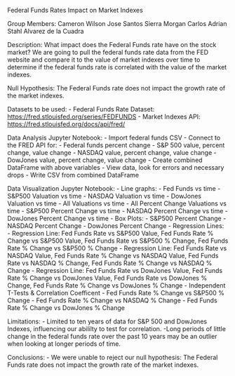 Federal Funds Rates Impact on Market Indexes

Group Members:
Cameron Wilson
Jose Santos
Sierra Morgan
Carlos Adrian Stahl Alvarez de la Cuadra

Description:
What impact does the Federal Funds rate have on the stock market? We are going to pull the federal funds rate data from the FED website and compare it to the value of market indexes over time to determine if the federal funds rate is correlated with the value of the market indexes.

Null Hypothesis:
The Federal Funds rate does not impact the growth rate of the market indexes.

Datasets to be used:
    - Federal Funds Rate Dataset: https://fred.stlouisfed.org/series/FEDFUNDS
    - Market Indexes API: https://fred.stlouisfed.org/docs/api/fred/

Data Analysis Jupyter Notebook:
    - Import federal funds CSV
    - Connect to the FRED API for:
        - Federal funds percent change
        - S&P 500 value, percent change, value change
        - NASDAQ value, percent change, value change
        - DowJones value, percent change, value change
    - Create combined DataFrame with above variables
    - View data, look for errors and necessary drops
    - Write CSV from combined DataFrame

Data Visualization Jupyter Notebook:
    - Line graphs: 
        - Fed Funds vs time
        - S&P500 Valuation vs time
        - NASDAQ Valuation vs time
        - DowJones  Valuation vs time
        - All Valuations vs time
        - All Percent Change Valuations vs time
        - S&P500 Percent Change vs time
        - NASDAQ Percent Change vs time
        - DowJones Percent Change vs time
    - Box Plots:
        - S&P500 Percent Change
        - NASDAQ Percent Change
        - DowJones Percent Change
    - Regression Lines:
        - Regression Line: Fed Funds Rate vs S&P500 Value, Fed Funds Rate % Change vs S&P500 Value, Fed Funds Rate vs S&P500 % Change, Fed Funds Rate % Change vs S&P500 % Change
        - Regression Line: Fed Funds Rate vs NASDAQ Value, Fed Funds Rate % Change vs NASDAQ Value, Fed Funds Rate vs NASDAQ % Change, Fed Funds Rate % Change vs NASDAQ % Change
        - Regression Line: Fed Funds Rate vs DowJones Value, Fed Funds Rate % Change vs DowJones Value, Fed Funds Rate vs DowJones % Change, Fed Funds Rate % Change vs DowJones % Change
    - Independent T-Tests & Correlation Coefficent
        - Fed Funds Rate % Change vs S&P500 % Change
        - Fed Funds Rate % Change vs NASDAQ % Change 
        - Fed Funds Rate % Change vs DowJones % Change

Limitations: 
    - Limited to ten years of data for S&P 500 and DowJones Indexes, influencing our abililty to test for correlation.
    -Long periods of little change in the federal funds rate over the past 10 years may be an outlier when looking at longer periods of time.
    
    
Conclusions:
    - We were unable to reject our null hypothesis: The Federal Funds rate does not impact the growth rate of the market indexes.
